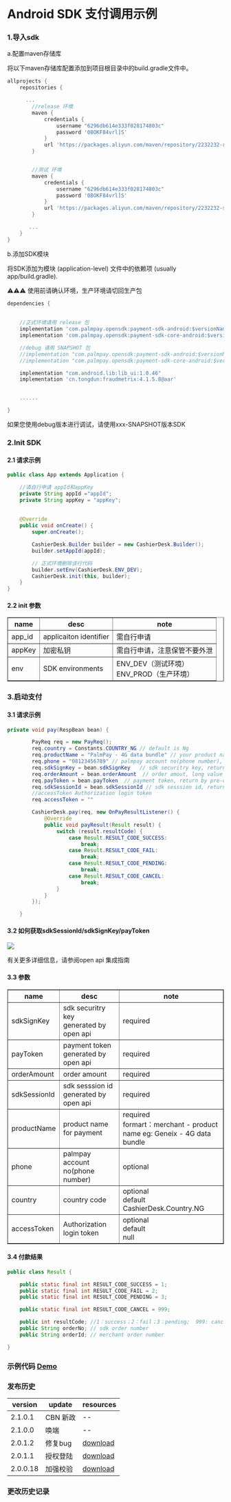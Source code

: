 # Android SDK 支付调用示例

### 1.导入sdk

<p>a.配置maven存储库</p>
<p>将以下maven存储库配置添加到项目根目录中的build.gradle文件中。</p>

```Groovy
allprojects {
    repositories {

      ...
        //release 环境
        maven {
            credentials {
                username "6296db614e333f028174803c"
                password '08OKF84vrl]S'
            }
            url 'https://packages.aliyun.com/maven/repository/2232232-release-QnGkiq/'
        }


        //测试 环境
        maven {
            credentials {
                username "6296db614e333f028174803c"
                password '08OKF84vrl]S'
            }
            url 'https://packages.aliyun.com/maven/repository/2232232-snapshot-jNAcnT/'
        }

       ...
    }
}
```

<p>b.添加SDK模块</p>
<p>将SDK添加为模块 (application-level) 文件中的依赖项  (usually app/build.gradle).</p>

⚠️⚠️⚠️ 使用前请确认环境，生产环境请切回生产包
```Groovy
dependencies {
    
  
    //正式环境请用 release 包
    implementation 'com.palmpay.opensdk:payment-sdk-android:$versionName'
    implementation 'com.palmpay.opensdk:payment-sdk-core-android:$versionName'

    //debug 请用 SNAPSHOT 包
    //implementation "com.palmpay.opensdk:payment-sdk-android:$versionName-SNAPSHOT"
    //implementation "com.palmpay.opensdk:payment-sdk-core-android:$versionName-SNAPSHOT"

    implementation "com.android.lib:lib_ui:1.0.46"
    implementation 'cn.tongdun:fraudmetrix:4.1.5.8@aar'


    ......

}
```

<p>如果您使用debug版本进行调试，请使用xxx-SNAPSHOT版本SDK</p>

### 2.Init SDK

#### 2.1 请求示例

```java
public class App extends Application {

    //请自行申请 appId和appKey
    private String appId ="appId";
    private String appKey = "appKey";
    
    
    @Override
    public void onCreate() {
        super.onCreate();

        CashierDesk.Builder builder = new CashierDesk.Builder();
        builder.setAppId(appId);

        // 正式环境删除该行代码
        builder.setEnv(CashierDesk.ENV_DEV);
        CashierDesk.init(this, builder);
    }
}
```

#### 2.2 init 参数

<table border="1">
   <tr>
      <th>name</th> <th>desc</th> <th>note</th>
   </tr>
   <tr>
      <td>app_id</td> <td>applicaiton identifier</td> <td>需自行申请</td>
   </tr>
      <tr>
      <td>appKey</td> <td>加密私钥</td> <td>需自行申请，注意保管不要外泄<br>
   <tr>
      <td>env</td> <td>SDK environments</td> <td>ENV_DEV（测试环境）<br>
ENV_PROD（生产环境）</td>
   </tr>
</table>

### 3.启动支付

#### 3.1 请求示例

```java
private void pay(RespBean bean) {

        PayReq req = new PayReq();
        req.country = Constants.COUNTRY_NG // default is Ng
        req.productName = "PalmPay - 4G data bundle" // your product name for payment
        req.phone = "08123456789" // palmpay account no(phone number), optional
        req.sdkSignKey = bean.sdkSignKey   // sdk securitry key, return by pre-order api
        req.orderAmount = bean.orderAmount  // order amout, long value
        req.payToken = bean.payToken  // payment token, return by pre-order api
        req.sdkSessionId = bean.sdkSessionId // sdk sesssion id, return by pre-order api
        //accessToken Authorization login token
        req.accessToken = ""

        CashierDesk.pay(req, new OnPayResultListener() {
            @Override
            public void payResult(Result result) {
                switch (result.resultCode) {
                    case Result.RESULT_CODE_SUCCESS:
                        break;
                    case Result.RESULT_CODE_FAIL:
                        break;
                    case Result.RESULT_CODE_PENDING:
                        break;
                    case Result.RESULT_CODE_CANCEL:
                        break;
                }
            }
        });

    }
```

#### 3.2 如何获取sdkSessionId/sdkSignKey/payToken

![](https://static.chuanyinet.com/files/felq23lpt5slqs7z/yuque_diagram8.jpg)

<p>有关更多详细信息，请参阅open api 集成指南</p>

#### 3.3 参数

<table border="1">
   <tr>
     <th>name</th> <th>desc</th> <th>note</th>
   </tr>
   <tr>
     <td>sdkSignKey</td> <td>sdk securitry key<br>
generated by open api</td> <td>required</td>
   </tr>
   <tr>
     <td>payToken</td> <td>payment token<br>
generated by open api</td> <td>required</td>
   </tr>
   <tr>
     <td>orderAmount</td> <td>order amount</td> <td>required</td>
   </tr>
   <tr>
     <td>sdkSessionId</td> <td>sdk sesssion id<br>
 generated by open api</td> <td>required</td>
   </tr>
   <tr>
     <td>productName</td> <td>product name for payment</td> <td>required<br>
     formart：merchant - product name
     eg: Geneix - 4G data bundle</td>
   </tr>
   <tr>
     <td>phone</td> <td>palmpay account no(phone number)</td> <td>optional</td>
   </tr>
   <tr>
     <td>country</td> <td>country code</td> <td>optional<br>
default<br> CashierDesk.Country.NG</td>
   </tr>
   <tr>
      <td>accessToken</td>  <td>Authorization login token</td>  <td>optional<br>
default<br> null</td>
   </tr>
</table>

#### 3.4 付款结果

```java
public class Result {

    public static final int RESULT_CODE_SUCCESS = 1;
    public static final int RESULT_CODE_FAIL = 2;
    public static final int RESULT_CODE_PENDING = 3;

    public static final int RESULT_CODE_CANCEL = 999;

    public int resultCode; //1：success；2：fail；3：pending;  999: cancel;
    public String orderNo; // sdk order number
    public String orderId; // merchant order number

}
```
### 示例代码 [Demo](https://github.com/PalmPayGroup/PalmpayDemoAndroid)
### 发布历史
| version  | update | resources  |
|----------|--------| ----  |
| 2.1.0.1  | CBN 新政 | --                                                                            |
| 2.1.0.0  | 唤端     | --                                                                            |
| 2.0.1.2  | 修复bug  | [download](https://static.chuanyinet.com/files/felr8xiak7dm4j1c/2.0.1.2.zip)  |
| 2.0.1.1  | 授权登陆   | [download](https://static.chuanyinet.com/files/felqon2k3t7q4j7q/2.0.1.1.zip)  |
| 2.0.0.18 | 加强校验   | [download](https://static.chuanyinet.com/files/felqdezxeffuotvw/2.0.0.18.zip)  |
### 更改历史记录
